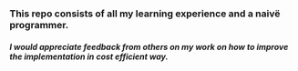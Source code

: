 ### This repo consists of all my learning experience and a naivë programmer. 
##### I would appreciate feedback from others on my work on how to improve the implementation in cost efficient way.
